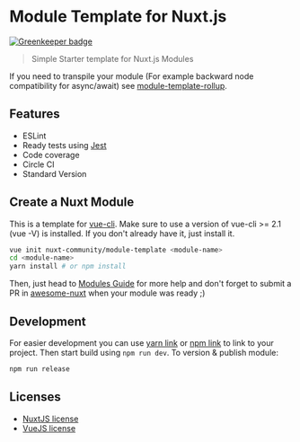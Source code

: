 # Module Template for Nuxt.js

[![Greenkeeper badge](https://badges.greenkeeper.io/nuxt-community/module-template.svg)](https://greenkeeper.io/)

> Simple Starter template for Nuxt.js Modules

If you need to transpile your module (For example backward node compatibility for async/await) see [module-template-rollup](https://github.com/nuxt-community/module-template-rollup).

## Features
- ESLint
- Ready tests using [Jest](https://facebook.github.io/jest)
- Code coverage
- Circle CI
- Standard Version

## Create a Nuxt Module

This is a template for [vue-cli](https://github.com/vuejs/vue-cli).
Make sure to use a version of vue-cli >= 2.1 (vue -V) is installed.
If you don't already have it, just install it.

```bash
vue init nuxt-community/module-template <module-name>
cd <module-name>
yarn install # or npm install
```

Then, just head to [Modules Guide](https://nuxtjs.org/guide/modules) for more help and don't forget to submit a PR in [awesome-nuxt](https://github.com/nuxt-community/awesome-nuxt) when your module was ready ;)

## Development
For easier development you can use [yarn link](https://yarnpkg.com/lang/en/docs/cli/link/) or [npm link](https://docs.npmjs.com/cli/link)
to link to your project. Then start build using `npm run dev`. To version & publish module:

```bash
npm run release
```

## Licenses

- [NuxtJS license](https://github.com/nuxt/nuxt.js/blob/master/LICENSE.md)
- [VueJS license](https://github.com/vuejs/vue/blob/master/LICENSE)